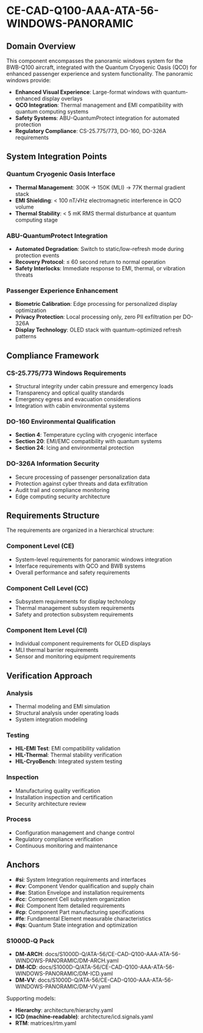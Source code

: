 # CE-CAD-Q100-AAA-ATA-56-WINDOWS-PANORAMIC

<a id="si"></a> <a id="cv"></a> <a id="se"></a> <a id="cc"></a> <a id="ci"></a> <a id="cp"></a> <a id="fe"></a> <a id="qs"></a>

## Domain Overview

This component encompasses the panoramic windows system for the BWB-Q100 aircraft, integrated with the Quantum Cryogenic Oasis (QCO) for enhanced passenger experience and system functionality. The panoramic windows provide:

- **Enhanced Visual Experience**: Large-format windows with quantum-enhanced display overlays
- **QCO Integration**: Thermal management and EMI compatibility with quantum computing systems
- **Safety Systems**: ABU-QuantumProtect integration for automated protection
- **Regulatory Compliance**: CS-25.775/773, DO-160, DO-326A requirements

## System Integration Points

### Quantum Cryogenic Oasis Interface
- **Thermal Management**: 300K → 150K (MLI) → 77K thermal gradient stack
- **EMI Shielding**: < 100 nT/√Hz electromagnetic interference in QCO volume
- **Thermal Stability**: < 5 mK RMS thermal disturbance at quantum computing stage

### ABU-QuantumProtect Integration  
- **Automated Degradation**: Switch to static/low-refresh mode during protection events
- **Recovery Protocol**: ≤ 60 second return to normal operation
- **Safety Interlocks**: Immediate response to EMI, thermal, or vibration threats

### Passenger Experience Enhancement
- **Biometric Calibration**: Edge processing for personalized display optimization
- **Privacy Protection**: Local processing only, zero PII exfiltration per DO-326A
- **Display Technology**: OLED stack with quantum-optimized refresh patterns

## Compliance Framework

### CS-25.775/773 Windows Requirements
- Structural integrity under cabin pressure and emergency loads
- Transparency and optical quality standards
- Emergency egress and evacuation considerations
- Integration with cabin environmental systems

### DO-160 Environmental Qualification
- **Section 4**: Temperature cycling with cryogenic interface
- **Section 20**: EMI/EMC compatibility with quantum systems
- **Section 24**: Icing and environmental protection

### DO-326A Information Security
- Secure processing of passenger personalization data
- Protection against cyber threats and data exfiltration
- Audit trail and compliance monitoring
- Edge computing security architecture

## Requirements Structure

The requirements are organized in a hierarchical structure:

### Component Level (CE)
- System-level requirements for panoramic windows integration
- Interface requirements with QCO and BWB systems
- Overall performance and safety requirements

### Component Cell Level (CC)  
- Subsystem requirements for display technology
- Thermal management subsystem requirements
- Safety and protection subsystem requirements

### Component Item Level (CI)
- Individual component requirements for OLED displays
- MLI thermal barrier requirements
- Sensor and monitoring equipment requirements

## Verification Approach

### Analysis
- Thermal modeling and EMI simulation
- Structural analysis under operating loads
- System integration modeling

### Testing
- **HIL-EMI Test**: EMI compatibility validation
- **HIL-Thermal**: Thermal stability verification  
- **HIL-CryoBench**: Integrated system testing

### Inspection
- Manufacturing quality verification
- Installation inspection and certification
- Security architecture review

### Process
- Configuration management and change control
- Regulatory compliance verification
- Continuous monitoring and maintenance

## Anchors

- **#si**: System Integration requirements and interfaces
- **#cv**: Component Vendor qualification and supply chain
- **#se**: Station Envelope and installation requirements
- **#cc**: Component Cell subsystem organization
- **#ci**: Component Item detailed requirements
- **#cp**: Component Part manufacturing specifications
- **#fe**: Fundamental Element measurable characteristics  
- **#qs**: Quantum State integration and optimization

<!-- BEGIN:S1000D-Q -->
### S1000D‑Q Pack

- **DM‑ARCH**: docs/S1000D-Q/ATA-56/CE-CAD-Q100-AAA-ATA-56-WINDOWS-PANORAMIC/DM-ARCH.yaml  
- **DM‑ICD**:  docs/S1000D-Q/ATA-56/CE-CAD-Q100-AAA-ATA-56-WINDOWS-PANORAMIC/DM-ICD.yaml  
- **DM‑VV**:   docs/S1000D-Q/ATA-56/CE-CAD-Q100-AAA-ATA-56-WINDOWS-PANORAMIC/DM-VV.yaml  

Supporting models:
- **Hierarchy**: architecture/hierarchy.yaml  
- **ICD (machine‑readable)**: architecture/icd.signals.yaml  
- **RTM**: matrices/rtm.yaml
<!-- END:S1000D-Q -->
